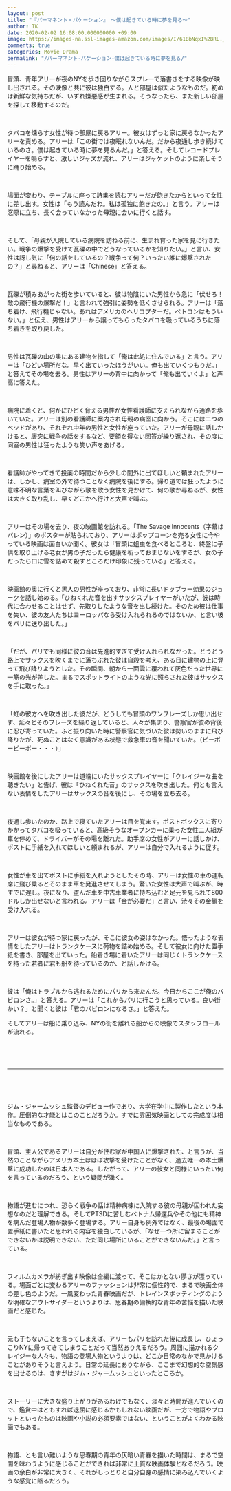 ```yaml
---
layout: post
title: "『パーマネント・バケーション』　～僕は起きている時に夢を見る～"
author: TK
date: 2020-02-02 16:08:00.000000000 +09:00
image: https://images-na.ssl-images-amazon.com/images/I/61BbNqxI%2BRL._AC_SL1082_.jpg
comments: true
categories: Movie Drama
permalink: "/パーマネント-バケーション-僕は起きている時に夢を見る/"
---
```


<p>冒頭、青年アリーが夜のNYを歩き回りながらスプレーで落書きをする映像が映し出される。その映像と共に彼は独白する。人と部屋は似たようなものだ。初めは新鮮な気持ちだが、いずれ嫌悪感が生まれる。そうなったら、また新しい部屋を探して移動するのだ。</p>

<p>&nbsp;</p>

<p>タバコを燻らす女性が待つ部屋に戻るアリー。彼女はずっと家に戻らなかったアリーを責める。アリーは「この街では夜眠れないんだ。だから夜通し歩き続けているのさ。僕は起きている時に夢を見るんだ。」と答える。そしてレコードプレイヤーを鳴らすと、激しいジャズが流れ、アリーはジャケットのように楽しそうに踊り始める。</p>

<p>&nbsp;</p>

<p>場面が変わり、テーブルに座って詩集を読むアリーだが飽きたからといって女性に差し出す。女性は「もう読んだわ。私は孤独に飽きたの。」と言う。アリーは窓際に立ち、長く会っていなかった母親に会いに行くと話す。</p>

<p>&nbsp;</p>

<p>そして、「母親が入院している病院を訪ねる前に、生まれ育った家を見に行きたい。戦争の爆撃を受けて瓦礫の中でどうなっているかを知りたい。」と言い、女性は訝し気に「何の話をしているの？戦争って何？いったい誰に爆撃されたの？」と尋ねると、アリーは「Chinese」と答える。</p>

<p>&nbsp;</p>

<p>瓦礫が積みあがった街を歩いていると、彼は物陰にいた男性から急に「伏せろ！敵の飛行機の爆撃だ！」と言われて強引に姿勢を低くさせられる。アリーは「落ち着け、飛行機じゃない。あれはアメリカのヘリコプターだ。ベトコンはもういない。」と伝え、男性はアリーから譲ってもらったタバコを吸っているうちに落ち着きを取り戻した。</p>

<p>&nbsp;</p>

<p>男性は瓦礫の山の奥にある建物を指して「俺は此処に住んでいる」と言う。アリーは「ひどい場所だな。早く出ていったほうがいい。俺も出ていくつもりだ。」と答えてその場を去る。男性はアリーの背中に向かって「俺も出ていくよ」と声高に答えた。</p>

<p>&nbsp;</p>

<p>病院に着くと、何かにひどく脅える男性が女性看護師に支えられながら通路を歩いていた。アリーは別の看護師に案内され母親の病室に向かう。そこには二つのベッドがあり、それぞれ中年の男性と女性が座っていた。アリーが母親に話しかけると、唐突に戦争の話をするなど、要領を得ない回答が繰り返され、その度に同室の男性は狂ったような笑い声をあげる。</p>

<p>&nbsp;</p>

<p>看護師がやってきて投薬の時間だから少しの間外に出てほしいと頼まれたアリーは、しかし、病室の外で待つことなく病院を後にする。帰り道では狂ったように意味不明な言葉を叫びながら歌を歌う女性を見かけて、何の歌か尋ねるが、女性は大きく取り乱し、早くどこかへ行けと大声で叫ぶ。</p>

<p>&nbsp;</p>

<p>アリーはその場を去り、夜の映画館を訪れる。「The Savage Innocents（字幕はバレン）」のポスターが貼られており、アリーはポップコーンを売る女性に今やっている映画は面白いか聞く。彼女は「冒頭に蛆虫を食べるところと、終盤に子供を取り上げる老女が男の子だったら健康を祈っておまじないをするが、女の子だったら口に雪を詰めて殺すところだけ印象に残っている」と答える。</p>

<p>&nbsp;</p>

<p>映画館の奥に行くと黒人の男性が座っており、非常に長いドップラー効果のジョークを話し始める。「ひねくれた音を出すサックスプレイヤーがいたが、彼は時代に合わせることはせず、先取りしたような音を出し続けた。そのため彼は仕事を失い、彼の友人たちはヨーロッパなら受け入れられるのではないか、と言い彼をパリに送り出した。」</p>

<p>&nbsp;</p>

<p>「だが、パリでも同様に彼の音は先進的すぎて受け入れられなかった。とうとう路上でサックスを吹くまでに落ちぶれた彼は自殺を考え、ある日に建物の上に登って飛び降りようとした。その瞬間、朝から一面雲に覆われて灰色だった世界に一筋の光が差した。まるでスポットライトのような光に照らされた彼はサックスを手に取った。」</p>

<p>&nbsp;</p>

<p>「虹の彼方へを吹き出した彼だが、どうしても冒頭のワンフレーズしか思い出せず、延々とそのフレーズを繰り返していると、人々が集まり、警察官が彼の背後に忍び寄っていた。ふと振り向いた時に警察官に気づいた彼は勢いのままに飛び降りたが、死ぬことはなく意識がある状態で救急車の音を聞いていた。（ピーポーピーポー・・・）」</p>

<p>&nbsp;</p>

<p>映画館を後にしたアリーは道端にいたサックスプレイヤーに「クレイジーな曲を聴きたい」と告げ、彼は「ひねくれた音」のサックスを吹き出した。何とも言えない表情をしたアリーはサックスの音を後にし、その場を立ち去る。</p>

<p>&nbsp;</p>

<p>夜通し歩いたのか、路上で寝ていたアリーは目を覚ます。ポストボックスに寄りかかってタバコを吸っていると、高級そうなオープンカーに乗った女性二人組が車を停めて、ドライバーがその場を離れた。助手席の女性がアリーに話しかけ、ポストに手紙を入れてほしいと頼まれるが、アリーは自分で入れるように促す。</p>

<p>&nbsp;</p>

<p>女性が車を出てポストに手紙を入れようとしたその時、アリーは女性の車の運転席に飛び乗るとそのまま車を発進させてしまう。驚いた女性は大声で叫ぶが、時すでに遅し。夜になり、盗んだ車を中古車業者に持ち込むと足元を見られて800ドルしか出せないと言われる。アリーは「金が必要だ」と言い、渋々その金額を受け入れる。</p>

<p>&nbsp;</p>

<p>アリーは彼女が待つ家に戻ったが、そこに彼女の姿はなかった。悟ったような表情をしたアリーはトランクケースに荷物を詰め始める。そして彼女に向けた置手紙を書き、部屋を出ていった。船着き場に着いたアリーは同じくトランクケースを持った若者に君も船を待っているのか、と話しかける。</p>

<p>&nbsp;</p>

<p>彼は「俺はトラブルから逃れるためにパリから来たんだ。今日からここが俺のバビロンさ。」と答える。アリーは「これからパリに行こうと思っている。良い街かい？」と聞くと彼は「君のバビロンになるさ。」と答えた。</p>

<p>そしてアリーは船に乗り込み、NYの街を離れる船からの映像でスタッフロールが流れる。</p>

<p>&nbsp;</p>

<p>&nbsp;</p>

<hr />
<p>&nbsp;</p>

<p>&nbsp;</p>

<p>ジム・ジャームッシュ監督のデビュー作であり、大学在学中に製作したという本作。圧倒的な才能とはこのことだろうか。すでに雰囲気映画としての完成度は相当なものである。</p>

<p>&nbsp;</p>

<p>冒頭、主人公であるアリーは自分が住む家が中国人に爆撃された、と言うが、当然のことながらアメリカ本土はほぼ攻撃を受けたことがなく、過去唯一の本土爆撃に成功したのは日本人である。したがって、アリーの彼女と同様にいったい何を言っているのだろう、という疑問が湧く。</p>

<p>&nbsp;</p>

<p>物語が進むにつれ、恐らく戦争の話は精神病棟に入院する彼の母親が囚われた妄想なのだと理解できる。そしてPTSDに苦しむベトナム帰還兵やその他にも精神を病んだ登場人物が数多く登場する。アリー自身も例外ではなく、最後の場面で置手紙に書いたと思われる内容を独白しているが、「なぜ一つ所に留まることができないかは説明できない、ただ同じ場所にいることができないんだ。」と言っている。</p>

<p>&nbsp;</p>

<p>フィルムカメラが紡ぎ出す映像は全編に渡って、そこはかとない儚さが漂っている。場面ごとに変わるアリーのファッションは非常に個性的で、まるで映画全体の差し色のようだ。一風変わった青春映画だが、トレインスポッティングのような明確なアウトサイダーというよりは、思春期の偏執的な青年の苦悩を描いた映画だと感じた。</p>

<p>&nbsp;</p>

<p>元も子もないことを言ってしまえば、アリーもパリを訪れた後に成長し、ひょっこりNYに帰ってきてしまうことだって当然ありえるだろう。周囲に描かれるクレイジーな人々も、物語の登場人物というよりは、どこか日常のなかで見かけることがありそうと言えよう。日常の延長にありながら、ここまで幻想的な空気感を出せるのは、さすがはジム・ジャームッシュといったところか。</p>

<p>&nbsp;</p>

<p>ストーリーに大きな盛り上がりがあるわけでもなく、淡々と時間が進んでいくので、鑑賞中はともすれば退屈に感じるかもしれない映画だが、一方で物語やプロットといったものは映画や小説の必須要素ではない、ということがよくわかる映画でもある。</p>

<p>&nbsp;</p>

<p>物語、とも言い難いような思春期の青年の仄暗い青春を描いた時間は、まるで空間を味わうように感じることができれば非常に上質な映画体験となるだろう。映画の余白が非常に大きく、それがしっとりと自分自身の感情に染み込んでいくような感覚に陥るだろう。</p>
